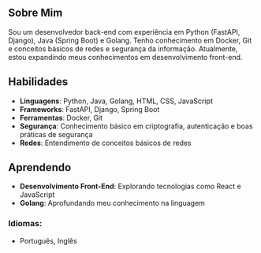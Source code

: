 
## Sobre Mim

Sou um desenvolvedor back-end com experiência em Python (FastAPI, Django), Java (Spring Boot) e Golang. Tenho conhecimento em Docker, Git e conceitos básicos de redes e segurança da informação. Atualmente, estou expandindo meus conhecimentos em desenvolvimento front-end.

## Habilidades

- **Linguagens**: Python, Java, Golang, HTML, CSS, JavaScript
- **Frameworks**: FastAPI, Django, Spring Boot
- **Ferramentas**: Docker, Git
- **Segurança**: Conhecimento básico em criptografia, autenticação e boas práticas de segurança
- **Redes**: Entendimento de conceitos básicos de redes

## Aprendendo
- **Desenvolvimento Front-End**: Explorando tecnologias como React e JavaScript
- **Golang**: Aprofundando meu conhecimento na linguagem

### Idiomas:
- Português, Inglês
